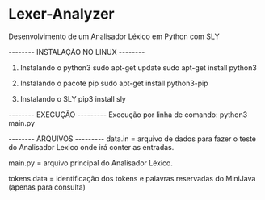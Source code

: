 # Lexer-Analyzer
Desenvolvimento de um Analisador Léxico em Python com SLY

-------- INSTALAÇÃO NO LINUX --------

1. Instalando o python3
    sudo apt-get update
    sudo apt-get install python3

2. Instalando o pacote pip
    sudo apt-get install python3-pip

3. Instalando o SLY
    pip3 install sly 
    

-------- EXECUÇÃO ---------
Execução por linha de comando: python3 main.py


-------- ARQUIVOS ---------
data.in = arquivo de dados para fazer o teste do Analisador Lexico onde irá conter as entradas.

main.py = arquivo principal do Analisador Léxico.

tokens.data = identificação dos tokens e palavras reservadas do MiniJava (apenas para consulta)



